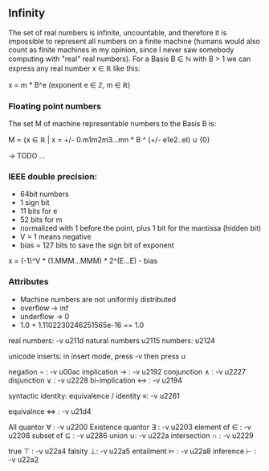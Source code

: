 
## Infinity
The set of real numbers is infinite, uncountable, and therefore it is 
impossible to represent all numbers on a finite machine (humans would 
also count as finite machines in my opinion, since I never saw somebody 
computing with "real" real numbers).
For a Basis B ∈ ℕ with B > 1 we can express any real number x ∈ ℝ like this:

x = m * B^e (exponent e ∈ ℤ, m ∈ ℝ)

### Floating point numbers
The set M of machine representable numbers to the Basis B is:

M = {x ∈ ℝ | x = +/- 0.m1m2m3...mn * B ^ (+/- e1e2..el) ∪ {0}

-> TODO ...

### IEEE double precision:
* 64bit numbers 
* 1 sign bit 
* 11 bits for e 
* 52 bits for m
* normalized with 1 before the point, plus 1 bit for the mantissa (hidden bit)
* V = 1 means negative
* bias = 127 bits to save the sign bit of exponent

x = (-1)^V * (1.MMM...MMM) * 2^(E...E) - bias

### Attributes
* Machine numbers are not uniformly distributed
* overflow -> inf
* underflow -> 0
* 1.0 + 1.1102230246251565e-16 == 1.0
 
real numbers: <Ctrl>-v u211d
natural numbers u2115
numbers: u2124

unicode inserts:
in insert mode, press <Ctrl>-v then press u<unicode string>

negation ¬ : <Ctrl>-v u00ac
implication → : <Ctrl>-v u2192
conjunction ∧ : <Ctrl>-v u2227
disjunction ∨ : <Ctrl>-v u2228
bi-implication ↔ : <Ctrl>-v u2194

syntactic identity:
equivalence / identity ≡: <Ctrl>-v u2261

equivalnce ⇔ : <Ctrl>-v u21d4 

All quantor ∀ : <Ctrl>-v u2200
Existence quantor ∃ : <Ctrl>-v u2203
element of ∈ : <Ctrl>-v u2208
subset of ⊆ : <Ctrl>-v u2286
union ∪: <Ctrl>-v u222a
intersection ∩ : <Ctrl>-v u2229

true ⊤ : <Ctrl>-v u22a4
falsity ⊥: <Ctrl>-v u22a5
entailment ⊨ : <Ctrl>-v u22a8
inference  ⊢ : <Ctrl>-v u22a2

